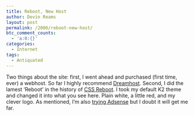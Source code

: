```yaml
---
title: Reboot, New Host
author: Devin Reams
layout: post
permalink: /2006/reboot-new-host/
btc_comment_counts:
  - 'a:0:{}'
categories:
  - Internet
tags:
  - Antiquated
---
```

Two things about the site: first, I went ahead and purchased (first time, ever) a webhost. So far I highly recommend [Dreamhost][1]. Second, I did the lamest &#8216;Reboot&#8217; in the history of [CSS Reboot][2]. I took my default K2 theme and changed it into what you see here. Plain white, a little red, and my clever logo. As mentioned, I&#8217;m also [trying Adsense][3] but I doubt it will get me far.

 [1]: http://www.dreamhost.com/
 [2]: http://www.cssreboot.com/
 [3]: http://devinreams.com/2006/05/01/adsense-experiment/